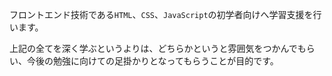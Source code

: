 フロントエンド技術である```HTML```、```CSS```、```JavaScript```の初学者向けへ学習支援を行います。

上記の全てを深く学ぶというよりは、どちらかというと雰囲気をつかんでもらい、今後の勉強に向けての足掛かりとなってもらうことが目的です。
